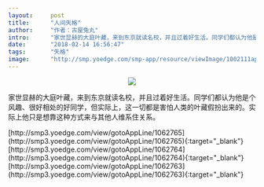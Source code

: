 ```yaml
---
layout:     post
title:      "人间失格"
author:     "作者：古屋兔丸"
intro:      "家世显赫的大庭叶藏，来到东京就读名校，并且过着好生活。同学们都认为他是个风趣、很好相处的好同学，但实际上，这一切都是害怕人类的叶藏假扮出来的。实际上他只是想靠这种方式来与其他人维系住关系。"
date:       "2018-02-14 16:56:47"
tags:       "失格"
image:      "http://smp.yoedge.com/smp-app/resource/viewImage/1002111appline.png"
---
```

<div style="text-align: center">
<p><img src="http://smp.yoedge.com/smp-app/resource/viewImage/1002111appline.png"/></p>
</div>
<p class="post-meta">
<span>家世显赫的大庭叶藏，来到东京就读名校，并且过着好生活。同学们都认为他是个风趣、很好相处的好同学，但实际上，这一切都是害怕人类的叶藏假扮出来的。实际上他只是想靠这种方式来与其他人维系住关系。</span>
</p>
[http://smp3.yoedge.com/view/gotoAppLine/1062765](http://smp3.yoedge.com/view/gotoAppLine/1062765){:target="_blank"}
[http://smp3.yoedge.com/view/gotoAppLine/1062764](http://smp3.yoedge.com/view/gotoAppLine/1062764){:target="_blank"}
[http://smp3.yoedge.com/view/gotoAppLine/1062763](http://smp3.yoedge.com/view/gotoAppLine/1062763){:target="_blank"}


